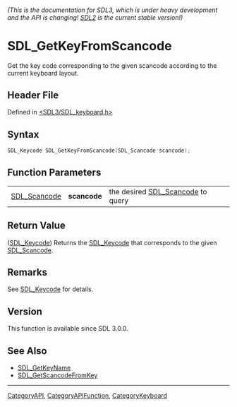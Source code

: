###### (This is the documentation for SDL3, which is under heavy development and the API is changing! [SDL2](https://wiki.libsdl.org/SDL2/) is the current stable version!)
# SDL_GetKeyFromScancode

Get the key code corresponding to the given scancode according to the current keyboard layout.

## Header File

Defined in [<SDL3/SDL_keyboard.h>](https://github.com/libsdl-org/SDL/blob/main/include/SDL3/SDL_keyboard.h)

## Syntax

```c
SDL_Keycode SDL_GetKeyFromScancode(SDL_Scancode scancode);
```

## Function Parameters

|                              |              |                                                   |
| ---------------------------- | ------------ | ------------------------------------------------- |
| [SDL_Scancode](SDL_Scancode) | **scancode** | the desired [SDL_Scancode](SDL_Scancode) to query |

## Return Value

([SDL_Keycode](SDL_Keycode)) Returns the [SDL_Keycode](SDL_Keycode) that
corresponds to the given [SDL_Scancode](SDL_Scancode).

## Remarks

See [SDL_Keycode](SDL_Keycode) for details.

## Version

This function is available since SDL 3.0.0.

## See Also

- [SDL_GetKeyName](SDL_GetKeyName)
- [SDL_GetScancodeFromKey](SDL_GetScancodeFromKey)

----
[CategoryAPI](CategoryAPI), [CategoryAPIFunction](CategoryAPIFunction), [CategoryKeyboard](CategoryKeyboard)

